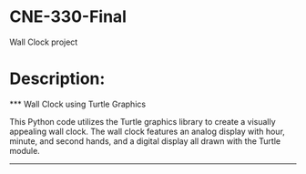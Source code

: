 # CNE-330-Final
Wall Clock project

# Description: 
*** Wall Clock using Turtle Graphics

This Python code utilizes the Turtle graphics library to create a visually appealing wall clock. 
The wall clock features an analog display with hour, minute, and second hands, and a digital display all drawn with the Turtle module.

***
